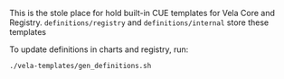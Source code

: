 This is the stole place for hold built-in CUE templates for Vela Core and Registry. `definitions/registry` and `definitions/internal` store these templates
   
To update definitions in charts and registry, run:

```shell
./vela-templates/gen_definitions.sh
```
